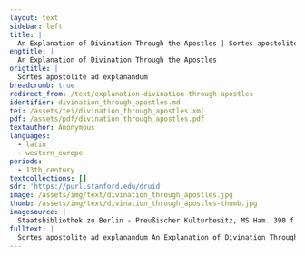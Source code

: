 ```yaml
---
layout: text
sidebar: left
title: |
  An Explanation of Divination Through the Apostles | Sortes apostolite ad explanandum
engtitle: |
  An Explanation of Divination Through the Apostles
origtitle: |
  Sortes apostolite ad explanandum
breadcrumb: true
redirect_from: /text/explanation-divination-through-apostles
identifier: divination_through_apostles.md
tei: /assets/tei/divination_through_apostles.xml
pdf: /assets/pdf/divination_through_apostles.pdf
textauthor: Anonymous
languages:
  - latin
  - western_europe
periods:
  - 13th_century
textcollections: []
sdr: 'https://purl.stanford.edu/druid'
image: /assets/img/text/divination_through_apostles.jpg
thumb: /assets/img/text/divination_through_apostles-thumb.jpg
imagesource: |
  Staatsbibliothek zu Berlin - Preußischer Kulturbesitz, MS Ham. 390 f.26v [Public Domain]
fulltext: |
  Sortes apostolite ad explanandum An Explanation of Divination Through the Apostles Si de aliqua re sire uolueris hoc modo sire poteris. If you would like to know of any thing, you will be able to in this way. Inprimis cantent  First a psalm is to be sung as a prayer to the Lord. deuota mente. Ut dominus  The mind having thus been dedicated, the Lord reveals what you ask. Postea aperiat psalterium. et prima litera que tibi aparuerit  Afterward, open a psalter and consider the first letter that will appear to you and you will see what you seek: ¶ .A. significat uitam siue potestatem: ¶ .A. signifies alternatively life or power: ¶ .B. significat potestatem in populo: ¶ .B. signifies power over people: ¶ .C. significat mortem uiri: ¶ .C. signifies a man’s death: ¶ .D. significat conturbacionem vel mortem: ¶ .D. signifies sickness or death: ¶ .E. significat letitiam: ¶ .E. signifies joy: ¶ .F. significat nobilitatem: ¶ .F. signifies renown: ¶ .G significat unius hominis occisionis: ¶ .G. signifies the murder of a man: ¶ .H. significat femine occisionis: ¶ .H. signifies a murdered woman: ¶ .I. significat bonam  ¶ .I. signifies good life: ¶ K. significat iamnem  ¶ .K. signifies vain ¶ .L. significat gaudium: ¶ .L. signifies delight: ¶ .M. significat medio: ¶ .M. signifies division: ¶ .N. significat reuisitacionem: ¶ .N. signifies a reappearance: ¶ .O. significat dure potestatem: ¶ .O. signifes harsh power: ¶ .P. significat omnem salutem: ¶ .P. signifies complete health: ¶ .Q. significat vitam uel cautelam: ¶ .Q. signifies life or caution. ¶ .R. significat restitutum uel uulneratum: ¶ .R. signifies recovery or injury: ¶ .S. significat anum  ¶ .S. signifies a healthy year: ¶ .T. significat iracundiam uel munitionem: ¶ .T. signifies temper or defensiveness: ¶ .V. significat mortem: ¶ .V. signifies death: ¶ .X. significat parentes obliuionem: ¶ .X. signifies forgiving parents:  Quicquid tibi volueris ut eunte pecunie augmentum. Thus whatever you would want, like having more money, has come about.
---
```


